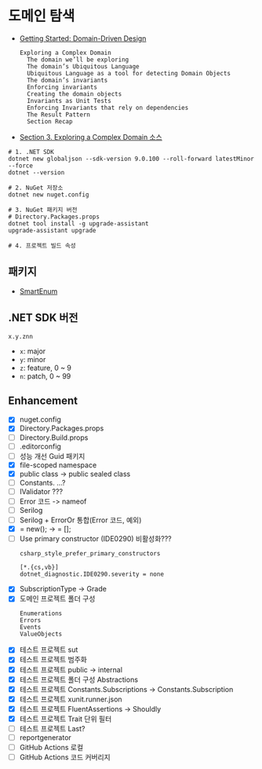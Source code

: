 # 도메인 탐색

- [Getting Started: Domain-Driven Design](https://dometrain.com/course/getting-started-domain-driven-design-ddd/?ref=dometrain-github&promo=getting-started-domain-driven-design)
  ```
  Exploring a Complex Domain
    The domain we’ll be exploring
    The domain’s Ubiquitous Language
    Ubiquitous Language as a tool for detecting Domain Objects
    The domain’s invariants
    Enforcing invariants
    Creating the domain objects
    Invariants as Unit Tests
    Enforcing Invariants that rely on dependencies
    The Result Pattern
    Section Recap
  ```
- [Section 3. Exploring a Complex Domain 소스](https://github.com/Dometrain/getting-started-domain-driven-design/tree/main/section-03/end)

```shell
# 1. .NET SDK
dotnet new globaljson --sdk-version 9.0.100 --roll-forward latestMinor --force
dotnet --version

# 2. NuGet 저장소
dotnet new nuget.config

# 3. NuGet 패키지 버전
# Directory.Packages.props
dotnet tool install -g upgrade-assistant
upgrade-assistant upgrade

# 4. 프로젝트 빌드 속성
```

## 패키지
- [SmartEnum](https://github.com/ardalis/SmartEnum)


## .NET SDK 버전
```
x.y.znn
```
- `x`: major
- `y`: minor
- `z`: feature, 0 ~ 9
- `n`: patch, 0 ~ 99


## Enhancement
- [x] nuget.config
- [x] Directory.Packages.props
- [ ] Directory.Build.props
- [ ] .editorconfig
- [ ] 성능 개선 Guid 패키지
- [x] file-scoped namespace
- [x] public class -> public sealed class
- [ ] Constants. ...?
- [ ] IValidator ???
- [ ] Error 코드 -> nameof
- [ ] Serilog
- [ ] Serilog + ErrorOr 통합(Error 코드, 예외)
- [x] = new(); -> = [];
- [ ] Use primary constructor (IDE0290) 비활성화???
  ```
  csharp_style_prefer_primary_constructors

  [*.{cs,vb}]
  dotnet_diagnostic.IDE0290.severity = none
  ```
- [x] SubscriptionType -> Grade
- [x] 도메인 프로젝트 폴더 구성
  ```
  Enumerations
  Errors
  Events
  ValueObjects
  ```
- [x] 테스트 프로젝트 sut
- [x] 테스트 프로젝트 범주화
- [x] 테스트 프로젝트 public -> internal
- [x] 테스트 프로젝트 폴더 구성 Abstractions
- [x] 테스트 프로젝트 Constants.Subscriptions -> Constants.Subscription
- [x] 테스트 프로젝트 xunit.runner.json
- [x] 테스트 프로젝트 FluentAssertions -> Shouldly
- [x] 테스트 프로젝트 Trait 단위 필터
- [ ] 테스트 프로젝트 Last?
- [ ] reportgenerator
- [ ] GitHub Actions 로컬
- [ ] GitHub Actions 코드 커버리지
